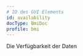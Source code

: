 ```yaml
---
# ID des GUI Elements
id: availability
docType: BmiDoc
profile: bmi
---
```


<p>Die Verfügbarkeit der Daten</p>
